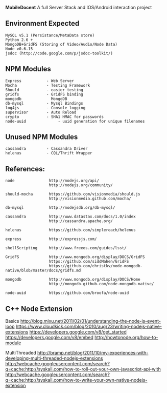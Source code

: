 __MobileDocent__ A full Server Stack and IOS/Android interaction project

## Environment Expected

    MySQL v5.1 (Persistance/MetaData store)
    Python 2.6 +
    MongoDB+GridFS (Storing of Video/Audio/Node Data)
   	Node v0.6.15
	jsdoc (http://code.google.com/p/jsdoc-toolkit/)
	
## NPM Modules
    Express           - Web Server
    Mocha             - Testing Framework
	Should            - easier testing
    gridfs            - GridFS binding
	mongodb             MongoDB  
	db-mysql          - Mysql Bindings
	log4js			  - Console logging
	supervisor		  - Auto Reload
	crypto			  - SHA1 HMAC for passwords
    node-uuid              - uuid generation for unique filenames

## Unused NPM Modules
    cassandra         - Cassandra Driver
	helenus           - CQL/Thrift Wrapper
	
## References:

	node			   http://nodejs.org/api/
	                   http://nodejs.org/community/

	should-mocha       https://github.com/visionmedia/should.js
	                   http://visionmedia.github.com/mocha/

	db-mysql           http://nodejsdb.org/db-mysql/

	cassandra          http://www.datastax.com/docs/1.0/index
	                   http://cassandra.apache.org/

	helenus			   https://github.com/simplereach/helenus

	express            http://expressjs.com/

	shellScripting     http://www.freeos.com/guides/lsst/

	GridFS			   http://www.mongodb.org/display/DOCS/GridFS
   				   	   https://github.com/siddMahen/GridFS
					   https://github.com/christkv/node-mongodb-native/blob/master/docs/gridfs.md
					   
	mongodb			   http://www.mongodb.org/display/DOCS/Home
					   http://mongodb.github.com/node-mongodb-native/

    node-uuid          https://github.com/broofa/node-uuid

## C++ Node Extension 

   Basics
        http://blog.mixu.net/2011/02/01/understanding-the-node-js-event-loop
	    https://www.cloudkick.com/blog/2010/aug/23/writing-nodejs-native-extensions
	    https://developers.google.com/v8/get_started
	    https://developers.google.com/v8/embed
	    http://howtonode.org/how-to-module

   MultiThreaded
        http://bramp.net/blog/2011/10/my-experiences-with-developing-multi-threaded-nodejs-extensions
		http://webcache.googleusercontent.com/search?q=cache:http://syskall.com/how-to-roll-out-your-own-javascript-api-with
		http://webcache.googleusercontent.com/search?q=cache:http://syskall.com/how-to-write-your-own-native-nodejs-extension
	
  
    
	
	